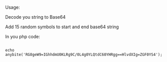 Usage:

Decode you string to Base64


Add 15 random symbols to start and end base64 string




In you php code:

<code>
echo anybite('RG8geW9=IGhhdmU0KLRg9C/0L4g0YLQtdC60YHRgg==HlvdXIg=ZGF0YS4');
</code>

